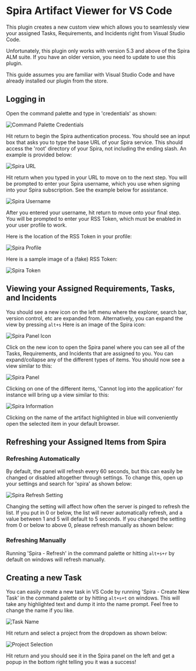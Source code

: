 # Spira Artifact Viewer for VS Code

This plugin creates a new custom view which allows you to seamlessly view your assigned Tasks, Requirements, and Incidents right from Visual Studio Code. 

Unfortunately, this plugin only works with version 5.3 and above of the Spira ALM suite. If you have an older version, you need to update to use this plugin.

This guide assumes you are familiar with Visual Studio Code and have already installed our plugin from the store. 
## Logging in
Open the command palette and type in 'credentials' as shown: 

![Command Palette Credentials](https://raw.githubusercontent.com/Inflectra/spira-vscode/master/media/Accessing%20Credentials.PNG)

Hit return to begin the Spira authentication process. You should see an input box that asks you to type the base URL of your Spira service. This should access the 'root' directory of your Spira, not including the ending slash. An example is provided below:

![Spira URL](https://raw.githubusercontent.com/Inflectra/spira-vscode/master/media/Url.PNG)

Hit return when you typed in your URL to move on to the next step. You will be prompted to enter your Spira username, which you use when signing into your Spira subscription. See the example below for assistance.

![Spira Username](https://raw.githubusercontent.com/Inflectra/spira-vscode/master/media/Username.PNG)

After you entered your username, hit return to move onto your final step. You will be prompted to enter your RSS Token, which must be enabled in your user profile to work. 

Here is the location of the RSS Token in your profile:

![Spira Profile](https://raw.githubusercontent.com/Inflectra/spira-vscode/master/media/Spira%20Profile.PNG)

Here is a sample image of a (fake) RSS Token:

![Spira Token](https://raw.githubusercontent.com/Inflectra/spira-vscode/master/media/RSS%20Token.PNG)

## Viewing your Assigned Requirements, Tasks, and Incidents
You should see a new icon on the left menu where the explorer, search bar, version control, etc are expanded from. Alternatively, you can expand the view by pressing `alt+s` Here is an image of the Spira icon:

![Spira Panel Icon](NEEDS!!!)

Click on the new icon to open the Spira panel where you can see all of the Tasks, Requirements, and Incidents that are assigned to you. You can expand/collapse any of the different types of items. You should now see a view similar to this:

![Spira Panel](https://raw.githubusercontent.com/Inflectra/spira-vscode/master/media/Panel.PNG)

Clicking on one of the different items, 'Cannot log into the application' for instance will bring up a view similar to this:

![Spira Information](https://raw.githubusercontent.com/Inflectra/spira-vscode/master/media/Artifact%20Information.PNG)

Clicking on the name of the artifact highlighted in blue will conveniently open the selected item in your default browser. 

## Refreshing your Assigned Items from Spira
### Refreshing Automatically
By default, the panel will refresh every 60 seconds, but this can easily be changed or disabled altogether through settings. To change this, open up your settings and search for 'spira' as shown below:

![Spira Refresh Setting](https://raw.githubusercontent.com/Inflectra/spira-vscode/master/media/Refresh%20Setting.PNG)

Changing the setting will affect how often the server is pinged to refresh the list. If you put in 0 or below, the list will never automatically refresh, and a value between 1 and 5 will default to 5 seconds. If you changed the setting from 0 or below to above 0, please refresh manually as shown below:
### Refreshing Manually
Running 'Spira - Refresh' in the command palette or hitting `alt+s+r` by default on windows will refresh manually.

## Creating a new Task
You can easily create a new task in VS Code by running 'Spira - Create New Task' in the command palette or by hitting `alt+s+t` on windows. This will take any highlighted text and dump it into the name prompt. Feel free to change the name if you like.

![Task Name](https://raw.githubusercontent.com/Inflectra/spira-vscode/master/media/Task%20Name.PNG)

Hit return and select a project from the dropdown as shown below:

![Project Selection](https://raw.githubusercontent.com/Inflectra/spira-vscode/master/media/Project%20Select.PNG)

Hit return and you should see it in the Spira panel on the left and get a popup in the bottom right telling you it was a success!
